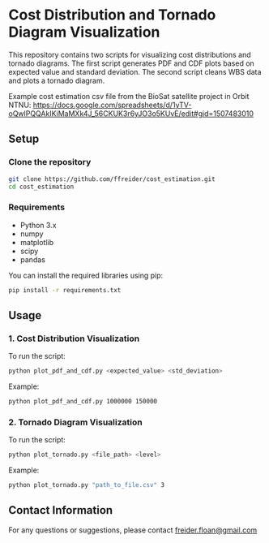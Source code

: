 # Cost Distribution and Tornado Diagram Visualization

This repository contains two scripts for visualizing cost distributions and tornado diagrams. The first script generates PDF and CDF plots based on expected value and standard deviation. The second script cleans WBS data and plots a tornado diagram.

Example cost estimation csv file from the BioSat satellite project in Orbit NTNU: https://docs.google.com/spreadsheets/d/1yTV-oQwlPQQAkIKiMaMXk4J_56CKUK3r6yJO3o5KUvE/edit#gid=1507483010

## Setup

### Clone the repository
```sh
git clone https://github.com/ffreider/cost_estimation.git
cd cost_estimation
```
### Requirements

- Python 3.x
- numpy
- matplotlib
- scipy
- pandas

You can install the required libraries using pip:

```sh
pip install -r requirements.txt
```

## Usage

### 1. Cost Distribution Visualization
To run the script:
```sh
python plot_pdf_and_cdf.py <expected_value> <std_deviation>
```
Example:
```sh
python plot_pdf_and_cdf.py 1000000 150000
```
### 2. Tornado Diagram Visualization
To run the script:
```sh
python plot_tornado.py <file_path> <level>
```
Example:
```sh
python plot_tornado.py "path_to_file.csv" 3
```

## Contact Information
For any questions or suggestions, please contact freider.floan@gmail.com

